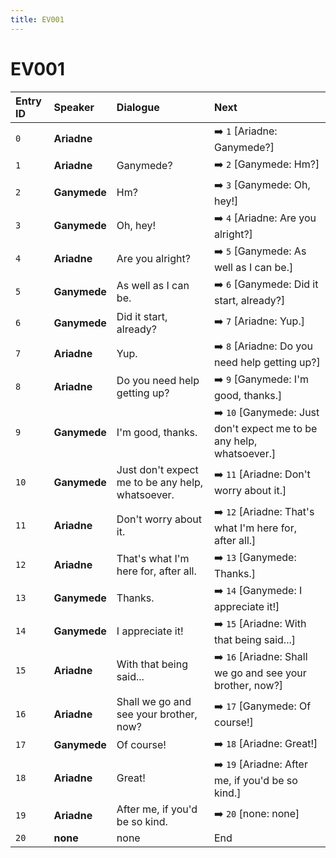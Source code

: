 ```yaml
---
title: EV001
---
```


# EV001


| Entry ID | Speaker | Dialogue | Next |
| :------- | :------ | :------- | :------------ |
| `0` | **Ariadne** |  | ➡️ `1` \[Ariadne: Ganymede?\] |
| `1` | **Ariadne** | Ganymede? | ➡️ `2` \[Ganymede: Hm?\] |
| `2` | **Ganymede** | Hm? | ➡️ `3` \[Ganymede: Oh, hey\!\] |
| `3` | **Ganymede** | Oh, hey\! | ➡️ `4` \[Ariadne: Are you alright?\] |
| `4` | **Ariadne** | Are you alright? | ➡️ `5` \[Ganymede: As well as I can be\.\] |
| `5` | **Ganymede** | As well as I can be\. | ➡️ `6` \[Ganymede: Did it start, already?\] |
| `6` | **Ganymede** | Did it start, already? | ➡️ `7` \[Ariadne: Yup\.\] |
| `7` | **Ariadne** | Yup\. | ➡️ `8` \[Ariadne: Do you need help getting up?\] |
| `8` | **Ariadne** | Do you need help getting up? | ➡️ `9` \[Ganymede: I'm good, thanks\.\] |
| `9` | **Ganymede** | I'm good, thanks\. | ➡️ `10` \[Ganymede: Just don't expect me to be any help, whatsoever\.\] |
| `10` | **Ganymede** | Just don't expect me to be any help, whatsoever\. | ➡️ `11` \[Ariadne: Don't worry about it\.\] |
| `11` | **Ariadne** | Don't worry about it\. | ➡️ `12` \[Ariadne: That's what I'm here for, after all\.\] |
| `12` | **Ariadne** | That's what I'm here for, after all\. | ➡️ `13` \[Ganymede: Thanks\.\] |
| `13` | **Ganymede** | Thanks\. | ➡️ `14` \[Ganymede: I appreciate it\!\] |
| `14` | **Ganymede** | I appreciate it\! | ➡️ `15` \[Ariadne: With that being said\.\.\.\] |
| `15` | **Ariadne** | With that being said\.\.\. | ➡️ `16` \[Ariadne: Shall we go and see your brother, now?\] |
| `16` | **Ariadne** | Shall we go and see your brother, now? | ➡️ `17` \[Ganymede: Of course\!\] |
| `17` | **Ganymede** | Of course\! | ➡️ `18` \[Ariadne: Great\!\] |
| `18` | **Ariadne** | Great\! | ➡️ `19` \[Ariadne: After me, if you'd be so kind\.\] |
| `19` | **Ariadne** | After me, if you'd be so kind\. | ➡️ `20` \[none: none\] |
| `20` | **none** | none | End |
